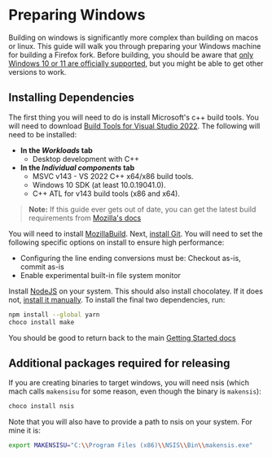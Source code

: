 # Preparing Windows

Building on windows is significantly more complex than building on macos or linux. This guide will walk you through preparing your Windows machine for building a Firefox fork. Before building, you should be aware that [only Windows 10 or 11 are officially supported](https://firefox-source-docs.mozilla.org/build/buildsystem/supported-configurations.html#build-hosts), but you might be able to get other versions to work.

## Installing Dependencies

The first thing you will need to do is install Microsoft's c++ build tools. You will need to download [Build Tools for Visual Studio 2022](https://visualstudio.microsoft.com/downloads/#build-tools-for-visual-studio-2022). The following will need to be installed:

- **In the _Workloads_ tab**
  - Desktop development with C++
- **In the _Individual components_ tab**
  - MSVC v143 - VS 2022 C++ x64/x86 build tools.
  - Windows 10 SDK (at least 10.0.19041.0).
  - C++ ATL for v143 build tools (x86 and x64).

> **Note:**
> If this guide ever gets out of date, you can get the latest build requirements from [Mozilla's docs](https://firefox-source-docs.mozilla.org/setup/windows_build.html#system-preparation)

You will need to install [MozillaBuild](https://ftp.mozilla.org/pub/mozilla/libraries/win32/MozillaBuildSetup-Latest.exe). Next, [install Git](https://git-scm.com/download/win). You will need to set the following specific options on install to ensure high performance:

- Configuring the line ending conversions must be: Checkout as-is, commit as-is
- Enable experimental built-in file system monitor

Install [NodeJS](https://nodejs.org/en/download/current/) on your system. This should also install chocolatey. If it does not, [install it manually](https://docs.chocolatey.org/en-us/choco/setup). To install the final two dependencies, run:

```sh
npm install --global yarn
choco install make
```

You should be good to return back to the main [Getting Started docs](/getting-started/overview)

## Additional packages required for releasing

If you are creating binaries to target windows, you will need nsis (which mach calls `makensisu` for some reason, even though the binary is `makensis`):

```powershell
choco install nsis
```

Note that you will also have to provide a path to nsis on your system. For mine it is:

```sh
export MAKENSISU="C:\\Program Files (x86)\\NSIS\\Bin\\makensis.exe"
```
